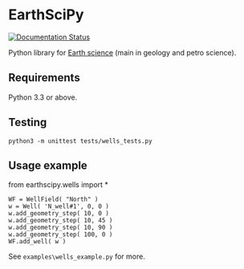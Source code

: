 # EarthSciPy

[![Documentation Status](https://readthedocs.org/projects/earthscipy/badge/?version=latest)](http://earthscipy.readthedocs.io/en/latest/?badge=latest)

Python library for [Earth science](https://en.wikipedia.org/wiki/Earth_science) (main in geology and petro science).

## Requirements

Python 3.3 or above.

## Testing

    python3 -m unittest tests/wells_tests.py

## Usage example

from earthscipy.wells import *
  
    WF = WellField( "North" )
    w = Well( 'N_well#1', 0, 0 )
    w.add_geometry_step( 10, 0 )
    w.add_geometry_step( 10, 45 )
    w.add_geometry_step( 10, 90 )
    w.add_geometry_step( 100, 0 )
    WF.add_well( w )

See `examples\wells_example.py` for more.
